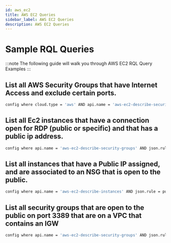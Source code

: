 ```yaml
---
id: aws_ec2
title: AWS EC2 Queries
sidebar_label: AWS EC2 Queries
description: AWS EC2 Queries
---
```


# Sample RQL Queries

:::note
The following guide will walk you through AWS EC2 RQL Query Examples
:::

## List all AWS Security Groups that have Internet Access and exclude certain ports.

```bash
config where cloud.type = 'aws' AND api.name = 'aws-ec2-describe-security-groups' AND json.rule = (ipPermissions[*].ipv4Ranges[*].cidrIp contains 0.0.0.0/0 or ipPermissions[*].ipv6Ranges[*].cidrIpv6 contains ::/0) and ipPermissions[*].fromPort does not intersect (443, 500, 4500, 9021, 9092, 8083, 8088, 8090, 8082, 8081, 2181, 2888, 3888, 3780, 3781, 40815, 40814) and ipPermissions[*].toPort does not intersect (443, 500, 4500, 9021, 9092, 8083, 8088, 8090, 8082, 8081, 2181, 2888, 3888, 3780, 3781, 40815, 40814)
```

## List all Ec2 instances that have a connection open for RDP (public or specific) and that has a public ip address.

```bash
config where api.name = 'aws-ec2-describe-security-groups' AND json.rule = (((ipPermissions[?(@.toPort > 3389 && @.fromPort < 3389)].ipRanges[*] contains 0.0.0.0/0) or (ipPermissions[?(@.toPort == 3389 || @.fromPort == 3389)].ipRanges[*] contains 0.0.0.0/0)) or ((ipPermissions[?(@.toPort > 3389 && @.fromPort < 3389)].ipv6Ranges[*].cidrIpv6 contains ::/0) or (ipPermissions[?(@.toPort == 3389 || @.fromPort == 3389)].ipv6Ranges[*].cidrIpv6 contains ::/0))) and isShared is false as X; config where api.name = 'aws-ec2-describe-instances' AND json.rule = publicIpAddress exists as Y; filter '$.Y.securityGroups[*].groupId contains $.X.groupId'; show X; 
```

## List all instances that have a Public IP assigned, and are associated to an NSG that is open to the public.

```bash
config where api.name = 'aws-ec2-describe-instances' AND json.rule = publicIpAddress exists and publicIpAddress is not empty as X; config where api.name = 'aws-ec2-describe-security-groups' AND json.rule = ipPermissions[*].ipRanges[*] contains 0.0.0.0/0 or ipPermissions[*].ipv6Ranges[*].cidrIpv6 contains ::/0 as Y; filter '$.X.securityGroups[*].groupName == $.Y.groupName' ; show X;
```

## List all security groups that are open to the public on port 3389 that are on a VPC that contains an IGW

```bash
config where api.name = 'aws-ec2-describe-security-groups' AND json.rule = (((ipPermissions[?(@.toPort > 3389 && @.fromPort < 3389)].ipRanges[*] contains 0.0.0.0/0) or (ipPermissions[?(@.toPort == 3389 || @.fromPort == 3389)].ipRanges[*] contains 0.0.0.0/0)) or ((ipPermissions[?(@.toPort > 3389 && @.fromPort < 3389)].ipv6Ranges[*].cidrIpv6 contains ::/0) or (ipPermissions[?(@.toPort == 3389 || @.fromPort == 3389)].ipv6Ranges[*].cidrIpv6 contains ::/0))) and isShared is false as X; config where api.name = 'aws-ec2-describe-internet-gateways' as Y; filter '$.Y.attachments[*].vpcId contains $.X.vpcId'; show X; 
```

## 

```bash

```
